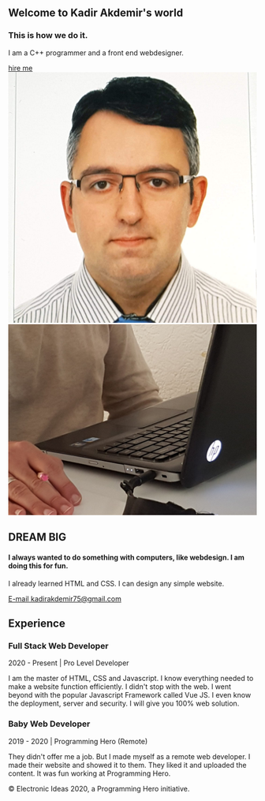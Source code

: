
<!DOCTYPE html>
<html>
    <head>
<title> Kadir Akdemir's website </title>
   <link rel="stylesheet" type="text/css" href="style.css">
    </head>
    <body>
    <section class="container">  
    <div class="halfwidth">  
 <h1> Welcome to <span class="name"> Kadir Akdemir's </span>world </h1>
 <h3> This is how we do it. </h3>
   <p> I am a C++ programmer and a front end webdesigner. </p>
   <a class="primary-btn" href="https://www.linkedin.com/in/electronic-ideas-47770b203">hire me</a>
   </div>
   <div class="halfwidth">  
   <img class="side-img" src="images/profile.jpg">  </img></div>
   </section>
   
   <section class="container">  
   <div class="halfwidth">  
   <img class="side-img" src="images/backimg.jpg">  </img>
   </div>
   
   <div class="halfwidth">  
   <h2> DREAM BIG </h2>
   <h4> I always wanted to do something with 
   computers, like webdesign. I am doing this 
   for fun. </h4>
   <p> I already learned HTML and CSS. I can design any simple website.</p>
   <a class="primary-btn" href="#">E-mail kadirakdemir75@gmail.com </a>
   </div>
   </section>
  <section class="container experiences"> 
  <h2>  Experience </h2> 
  <div class="experience-item">  
  <h3> Full Stack Web Developer</h3>
  <p class="name"> 2020 - Present | Pro Level Developer </p>
  <p> I am the master of HTML, CSS and Javascript. I know everything needed to make a website function efficiently. I didn't stop with the web. I went beyond with the popular Javascript Framework called Vue JS. I even know the deployment, server and security. I will give you 100% web solution. </p>
  </div>
  <div class="experience-item">  
  <h3> Baby Web Developer </h3>
  <p class="name"> 2019 - 2020 | Programming Hero (Remote)</p>
  <p> They didn't offer me a job. But I made myself as a remote web developer. I made their website and showed it to them. They liked it and uploaded the content. It was fun working at Programming Hero. </p>
  </div>
  </section>
  <footer> 
  <p>  &copy Electronic Ideas 2020, a Programming Hero initiative.
  </p></footer>
    </body> 
</html>